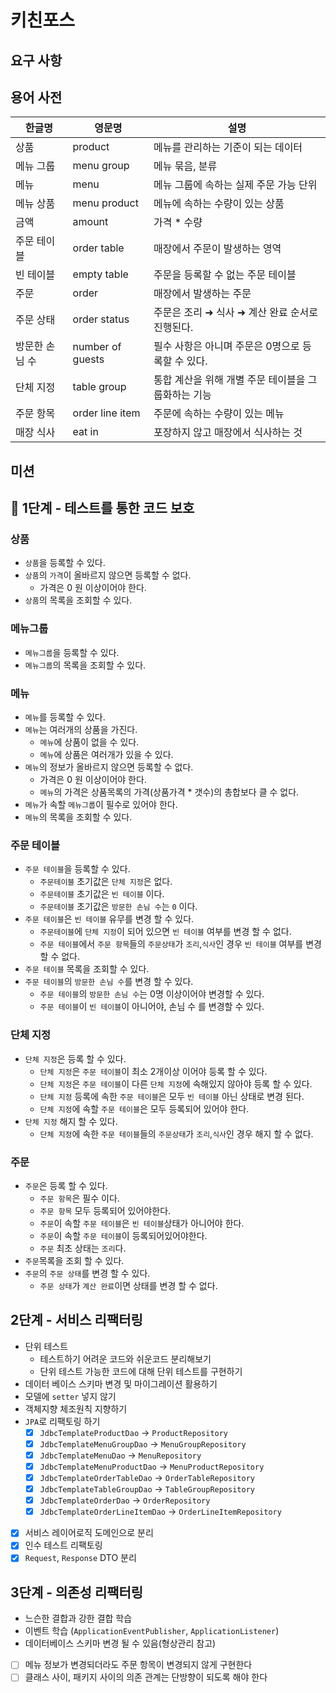 # 키친포스

## 요구 사항

## 용어 사전

| 한글명 | 영문명 | 설명 |
| --- | --- | --- |
| 상품 | product | 메뉴를 관리하는 기준이 되는 데이터 |
| 메뉴 그룹 | menu group | 메뉴 묶음, 분류 |
| 메뉴 | menu | 메뉴 그룹에 속하는 실제 주문 가능 단위 |
| 메뉴 상품 | menu product | 메뉴에 속하는 수량이 있는 상품 |
| 금액 | amount | 가격 * 수량 |
| 주문 테이블 | order table | 매장에서 주문이 발생하는 영역 |
| 빈 테이블 | empty table | 주문을 등록할 수 없는 주문 테이블 |
| 주문 | order | 매장에서 발생하는 주문 |
| 주문 상태 | order status | 주문은 조리 ➜ 식사 ➜ 계산 완료 순서로 진행된다. |
| 방문한 손님 수 | number of guests | 필수 사항은 아니며 주문은 0명으로 등록할 수 있다. |
| 단체 지정 | table group | 통합 계산을 위해 개별 주문 테이블을 그룹화하는 기능 |
| 주문 항목 | order line item | 주문에 속하는 수량이 있는 메뉴 |
| 매장 식사 | eat in | 포장하지 않고 매장에서 식사하는 것 |

## 미션

## 🚀 1단계 - 테스트를 통한 코드 보호

### 상품

* `상품`을 등록할 수 있다.
* `상품`의 `가격`이 올바르지 않으면 등록할 수 없다.
    * 가격은 0 원 이상이어야 한다.
* `상품`의 목록을 조회할 수 있다.

### 메뉴그룹

* `메뉴그룹`을 등록할 수 있다.
* `메뉴그룹`의 목록을 조회할 수 있다.

### 메뉴

* `메뉴`를 등록할 수 있다.
* `메뉴`는 여러개의 상품을 가진다.
    * `메뉴`에 상품이 없을 수 있다.
    * `메뉴`에 상품은 여러개가 있을 수 있다.
* `메뉴`의 정보가 올바르지 않으면 등록할 수 없다.
    * 가격은 0 원 이상이어야 한다.
    * `메뉴`의 가격은 상품목록의 가격(상품가격 * 갯수)의 총합보다 클 수 없다.
* `메뉴`가 속할 `메뉴그룹`이 필수로 있어야 한다.
* `메뉴`의 목록을 조회할 수 있다.

### 주문 테이블

* `주문 테이블`을 등록할 수 있다.
    * `주문테이블` 초기값은 `단체 지정`은 없다.
    * `주문테이블` 초기값은 `빈 테이블` 이다.
    * `주문테이블` 초기값은 `방문한 손님 수`는 `0` 이다.
* `주문 테이블`은 `빈 테이블` 유무를 변경 할 수 있다.
    * `주문테이블`에 `단체 지정`이 되어 있으면 `빈 테이블` 여부를 변경 할 수 없다.
    * `주문 테이블`에서 `주문 항목`들의 `주문상태`가 `조리`,`식사`인 경우 `빈 테이블` 여부를 변경 할 수 없다.
* `주문 테이블` 목록을 조회할 수 있다.
* `주문 테이블`의 `방문한 손님 수`를 변경 할 수 있다.
    * `주문 테이블`의 `방문한 손님 수`는 0명 이상이어야 변경할 수 있다.
    * `주문 테이블`이 `빈 테이블`이 아니어야, 손님 수 를 변경할 수 있다.

### 단체 지정

* `단체 지정`은 등록 할 수 있다.
    * `단체 지정`은 `주문 테이블`이 최소 2개이상 이어야 등록 할 수 있다.
    * `단체 지정`은 `주문 테이블`이 다른 `단체 지정`에 속해있지 않아야 등록 할 수 있다.
    * `단체 지정` 등록에 속한 `주문 테이블`은 모두 `빈 테이블` 아닌 상태로 변경 된다.
    * `단체 지정`에 속할 `주문 테이블`은 모두 등록되어 있어야 한다.
* `단체 지정` 해지 할 수 있다.
    * `단체 지정`에 속한 `주문 테이블`들의 `주문상태`가 `조리`,`식사`인 경우 해지 할 수 없다.

### 주문

* `주문`은 등록 할 수 있다.
    * `주문 항목`은 필수 이다.
    * `주문 항목` 모두 등록되어 있어야한다.
    * `주문`이 속할 `주문 테이블`은 `빈 테이블`상태가 아니어야 한다.
    * `주문`이 속할 `주문 테이블`이 등록되어있어야한다.
    * `주문` 최초 상태는 `조리`다.
* `주문`목록을 조회 할 수 있다.
* `주문`의 `주문 상태`를 변경 할 수 있다.
    * `주문 상태`가 `계산 완료`이면 상태를 변경 할 수 없다.

## 2단계 - 서비스 리팩터링

- 단위 테스트
    - 테스트하기 어려운 코드와 쉬운코드 분리해보기
    - 단위 테스트 가능한 코드에 대해 단위 테스트를 구현하기
- 데이터 베이스 스키마 변경 및 마이그레이션 활용하기
- 모델에 `setter` 넣지 않기
- 객체지향 체조원칙 지향하기
- `JPA`로 리팩토링 하기
    - [X] `JdbcTemplateProductDao` -> `ProductRepository`
    - [X] `JdbcTemplateMenuGroupDao` -> `MenuGroupRepository`
    - [X] `JdbcTemplateMenuDao` -> `MenuRepository`
    - [X] `JdbcTemplateMenuProductDao` -> `MenuProductRepository`
    - [X] `JdbcTemplateOrderTableDao` -> `OrderTableRepository`
    - [X] `JdbcTemplateTableGroupDao` -> `TableGroupRepository`
    - [X] `JdbcTemplateOrderDao` -> `OrderRepository`
    - [X] `JdbcTemplateOrderLineItemDao` -> `OrderLineItemRepository`
- [X] 서비스 레이어로직 도메인으로 분리
- [X] 인수 테스트 리팩토링
- [X] `Request`, `Response` DTO 분리

## 3단계 - 의존성 리팩터링

- 느슨한 결합과 강한 결합 학습
- 이벤트 학습 (`ApplicationEventPublisher`, `ApplicationListener`)
- 데이터베이스 스키마 변경 될 수 있음(형상관리 참고)
- [ ] 메뉴 정보가 변경되더라도 주문 항목이 변경되지 않게 구현한다
- [ ] 클래스 사이, 패키지 사이의 의존 관계는 단방향이 되도록 해야 한다

